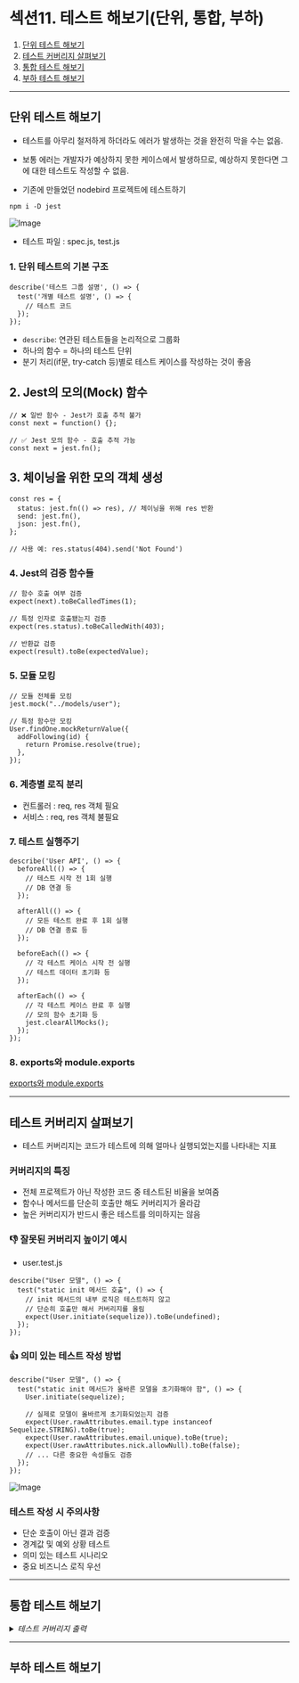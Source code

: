 # 섹션11. 테스트 해보기(단위, 통합, 부하)

1. [단위 테스트 해보기](#단위-테스트-해보기)
2. [테스트 커버리지 살펴보기](#테스트-커버리지-살펴보기) 
3. [통합 테스트 해보기](#통합-테스트-해보기)
4. [부하 테스트 해보기](#부하-테스트-해보기)

---

## 단위 테스트 해보기
- 테스트를 아무리 철저하게 하더라도 에러가 발생하는 것을 완전히 막을 수는 없음.
- 보통 에러는 개발자가 예상하지 못한 케이스에서 발생하므로, 예상하지 못한다면 그에 대한 테스트도 작성할 수 없음.

- 기존에 만들었던 nodebird 프로젝트에 테스트하기
```
npm i -D jest
```

![Image](https://github.com/user-attachments/assets/37087a84-729e-44a9-919c-700f03950ec8)

- 테스트 파일 : spec.js, test.js

### 1. 단위 테스트의 기본 구조
```
describe('테스트 그룹 설명', () => {
  test('개별 테스트 설명', () => {
    // 테스트 코드
  });
});
```
- `describe`: 연관된 테스트들을 논리적으로 그룹화
- 하나의 함수 = 하나의 테스트 단위
- 분기 처리(if문, try-catch 등)별로 테스트 케이스를 작성하는 것이 좋음

## 2. Jest의 모의(Mock) 함수
```
// ❌ 일반 함수 - Jest가 호출 추적 불가
const next = function() {};

// ✅ Jest 모의 함수 - 호출 추적 가능
const next = jest.fn();
```

## 3. 체이닝을 위한 모의 객체 생성

```
const res = {
  status: jest.fn(() => res), // 체이닝을 위해 res 반환
  send: jest.fn(),
  json: jest.fn(),
};

// 사용 예: res.status(404).send('Not Found')
```

### 4. Jest의 검증 함수들
```
// 함수 호출 여부 검증
expect(next).toBeCalledTimes(1);

// 특정 인자로 호출됐는지 검증
expect(res.status).toBeCalledWith(403);

// 반환값 검증
expect(result).toBe(expectedValue);
```

### 5. 모듈 모킹

```
// 모듈 전체를 모킹
jest.mock("../models/user");

// 특정 함수만 모킹
User.findOne.mockReturnValue({
  addFollowing(id) {
    return Promise.resolve(true);
  },
});
```

### 6. 계층별 로직 분리
- 컨트롤러 : req, res 객체 필요
- 서비스 : req, res 객체 불필요

### 7. 테스트 실행주기
```
describe('User API', () => {
  beforeAll(() => {
    // 테스트 시작 전 1회 실행
    // DB 연결 등
  });

  afterAll(() => {
    // 모든 테스트 완료 후 1회 실행
    // DB 연결 종료 등
  });

  beforeEach(() => {
    // 각 테스트 케이스 시작 전 실행
    // 테스트 데이터 초기화 등
  });

  afterEach(() => {
    // 각 테스트 케이스 완료 후 실행
    // 모의 함수 초기화 등
    jest.clearAllMocks();
  });
});
```

### 8. exports와 module.exports
[exports와 module.exports](./exports/README.md)

---

## 테스트 커버리지 살펴보기

- 테스트 커버리지는 코드가 테스트에 의해 얼마나 실행되었는지를 나타내는 지표

### 커버리지의 특징
- 전체 프로젝트가 아닌 작성한 코드 중 테스트된 비율을 보여줌
- 함수나 메서드를 단순히 호출만 해도 커버리지가 올라감
- 높은 커버리지가 반드시 좋은 테스트를 의미하지는 않음

### 👎 잘못된 커버리지 높이기 예시
- user.test.js
```
describe("User 모델", () => {
  test("static init 메서드 호출", () => {
    // init 메서드의 내부 로직은 테스트하지 않고
    // 단순히 호출만 해서 커버리지를 올림
    expect(User.initiate(sequelize)).toBe(undefined);
  });
});
```

### 👍 의미 있는 테스트 작성 방법
```
describe("User 모델", () => {
  test("static init 메서드가 올바른 모델을 초기화해야 함", () => {
    User.initiate(sequelize);
    
    // 실제로 모델이 올바르게 초기화되었는지 검증
    expect(User.rawAttributes.email.type instanceof Sequelize.STRING).toBe(true);
    expect(User.rawAttributes.email.unique).toBe(true);
    expect(User.rawAttributes.nick.allowNull).toBe(false);
    // ... 다른 중요한 속성들도 검증
  });
});
```

![Image](https://github.com/user-attachments/assets/152fbff6-770a-4f8c-a8d8-23f2880eaca9)

### 테스트 작성 시 주의사항
- 단순 호출이 아닌 결과 검증
- 경계값 및 예외 상황 테스트
- 의미 있는 테스트 시나리오 
- 중요 비즈니스 로직 우선

---

## 통합 테스트 해보기

<details>
<summary><i>테스트 커버리지 출력</i></summary>

![Image](https://github.com/user-attachments/assets/483abdfd-91fe-4d72-bf63-7a0e6ba924c3)

</details>

---

## 부하 테스트 해보기